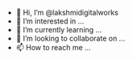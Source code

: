 - 👋 Hi, I’m @lakshmidigitalworks
- 👀 I’m interested in ...
- 🌱 I’m currently learning ...
- 💞️ I’m looking to collaborate on ...
- 📫 How to reach me ...

<!---
lakshmidigitalworks/lakshmidigitalworks is a ✨ special ✨ repository because its `README.md` (this file) appears on your GitHub profile.
You can click the Preview link to take a look at your changes.
--->
